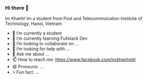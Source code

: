 ### Hi there 👋
Im Khanh!
Im a student from Post and Telecommuication Institute of Technology, Hanoi, Vietnam

- 🔭 I’m currently a student
- 🌱 I’m currently learning Fullstack Dev
- 👯 I’m looking to collaborate on ...
- 🤔 I’m looking for help with ...
- 💬 Ask me about ...
- 📫 How to reach me: https://www.facebook.com/nckhanhptit
- 😄 Pronouns: ...
- ⚡ Fun fact: ...

